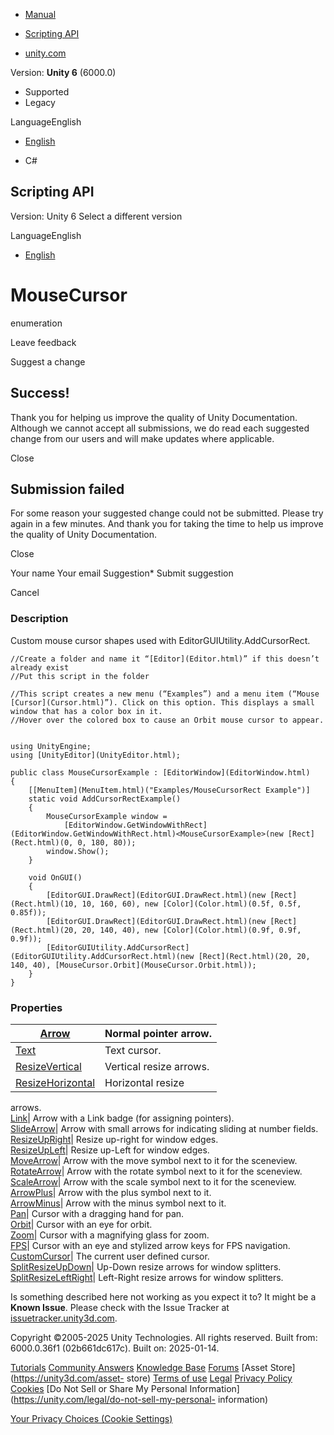 [ ]()

  * [Manual](../Manual/index.html)
  * [Scripting API](../ScriptReference/index.html)

  * [unity.com](https://unity.com/)

Version: **Unity 6** (6000.0)

  * Supported
  * Legacy

LanguageEnglish

  * [English]()

  * C#

[ ](https://docs.unity3d.com)

## Scripting API

Version: Unity 6 Select a different version

LanguageEnglish

  * [English]()

# MouseCursor

enumeration

Leave feedback

Suggest a change

## Success!

Thank you for helping us improve the quality of Unity Documentation. Although
we cannot accept all submissions, we do read each suggested change from our
users and will make updates where applicable.

Close

## Submission failed

For some reason your suggested change could not be submitted. Please <a>try
again</a> in a few minutes. And thank you for taking the time to help us
improve the quality of Unity Documentation.

Close

Your name Your email Suggestion* Submit suggestion

Cancel

[ ]()

### Description

Custom mouse cursor shapes used with EditorGUIUtility.AddCursorRect.

    
    
    //Create a folder and name it “[Editor](Editor.html)” if this doesn’t already exist
    //Put this script in the folder  
      
    //This script creates a new menu (“Examples”) and a menu item (“Mouse [Cursor](Cursor.html)”). Click on this option. This displays a small window that has a color box in it.
    //Hover over the colored box to cause an Orbit mouse cursor to appear.  
      
    
    using UnityEngine;
    using [UnityEditor](UnityEditor.html);  
      
    public class MouseCursorExample : [EditorWindow](EditorWindow.html)
    {
        [[MenuItem](MenuItem.html)("Examples/MouseCursorRect Example")]
        static void AddCursorRectExample()
        {
            MouseCursorExample window =
                [EditorWindow.GetWindowWithRect](EditorWindow.GetWindowWithRect.html)<MouseCursorExample>(new [Rect](Rect.html)(0, 0, 180, 80));
            window.Show();
        }  
      
        void OnGUI()
        {
            [EditorGUI.DrawRect](EditorGUI.DrawRect.html)(new [Rect](Rect.html)(10, 10, 160, 60), new [Color](Color.html)(0.5f, 0.5f, 0.85f));
            [EditorGUI.DrawRect](EditorGUI.DrawRect.html)(new [Rect](Rect.html)(20, 20, 140, 40), new [Color](Color.html)(0.9f, 0.9f, 0.9f));
            [EditorGUIUtility.AddCursorRect](EditorGUIUtility.AddCursorRect.html)(new [Rect](Rect.html)(20, 20, 140, 40), [MouseCursor.Orbit](MouseCursor.Orbit.html));
        }
    }
    

### Properties

[Arrow](MouseCursor.Arrow.html)| Normal pointer arrow.  
---|---  
[Text](MouseCursor.Text.html)| Text cursor.  
[ResizeVertical](MouseCursor.ResizeVertical.html)| Vertical resize arrows.  
[ResizeHorizontal](MouseCursor.ResizeHorizontal.html)| Horizontal resize
arrows.  
[Link](MouseCursor.Link.html)| Arrow with a Link badge (for assigning
pointers).  
[SlideArrow](MouseCursor.SlideArrow.html)| Arrow with small arrows for
indicating sliding at number fields.  
[ResizeUpRight](MouseCursor.ResizeUpRight.html)| Resize up-right for window
edges.  
[ResizeUpLeft](MouseCursor.ResizeUpLeft.html)| Resize up-Left for window
edges.  
[MoveArrow](MouseCursor.MoveArrow.html)| Arrow with the move symbol next to it
for the sceneview.  
[RotateArrow](MouseCursor.RotateArrow.html)| Arrow with the rotate symbol next
to it for the sceneview.  
[ScaleArrow](MouseCursor.ScaleArrow.html)| Arrow with the scale symbol next to
it for the sceneview.  
[ArrowPlus](MouseCursor.ArrowPlus.html)| Arrow with the plus symbol next to
it.  
[ArrowMinus](MouseCursor.ArrowMinus.html)| Arrow with the minus symbol next to
it.  
[Pan](MouseCursor.Pan.html)| Cursor with a dragging hand for pan.  
[Orbit](MouseCursor.Orbit.html)| Cursor with an eye for orbit.  
[Zoom](MouseCursor.Zoom.html)| Cursor with a magnifying glass for zoom.  
[FPS](MouseCursor.FPS.html)| Cursor with an eye and stylized arrow keys for
FPS navigation.  
[CustomCursor](MouseCursor.CustomCursor.html)| The current user defined
cursor.  
[SplitResizeUpDown](MouseCursor.SplitResizeUpDown.html)| Up-Down resize arrows
for window splitters.  
[SplitResizeLeftRight](MouseCursor.SplitResizeLeftRight.html)| Left-Right
resize arrows for window splitters.  
  
Is something described here not working as you expect it to? It might be a
**Known Issue**. Please check with the Issue Tracker at
[issuetracker.unity3d.com](https://issuetracker.unity3d.com).

Copyright ©2005-2025 Unity Technologies. All rights reserved. Built from:
6000.0.36f1 (02b661dc617c). Built on: 2025-01-14.

[Tutorials](https://unity3d.com/learn) [Community
Answers](https://answers.unity3d.com) [Knowledge
Base](https://support.unity3d.com/hc/en-us)
[Forums](https://forum.unity3d.com) [Asset Store](https://unity3d.com/asset-
store) [Terms of use](https://docs.unity3d.com/Manual/TermsOfUse.html)
[Legal](https://unity.com/legal) [Privacy
Policy](https://unity.com/legal/privacy-policy)
[Cookies](https://unity.com/legal/cookie-policy) [Do Not Sell or Share My
Personal Information](https://unity.com/legal/do-not-sell-my-personal-
information)

[Your Privacy Choices (Cookie Settings)](javascript:void\(0\);)

